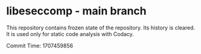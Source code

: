 # libeseccomp - main branch

This repository contains frozen state of the repository.
Its history is cleared. It is used only for static code
analysis with Codacy.

Commit Time: 1707459856
